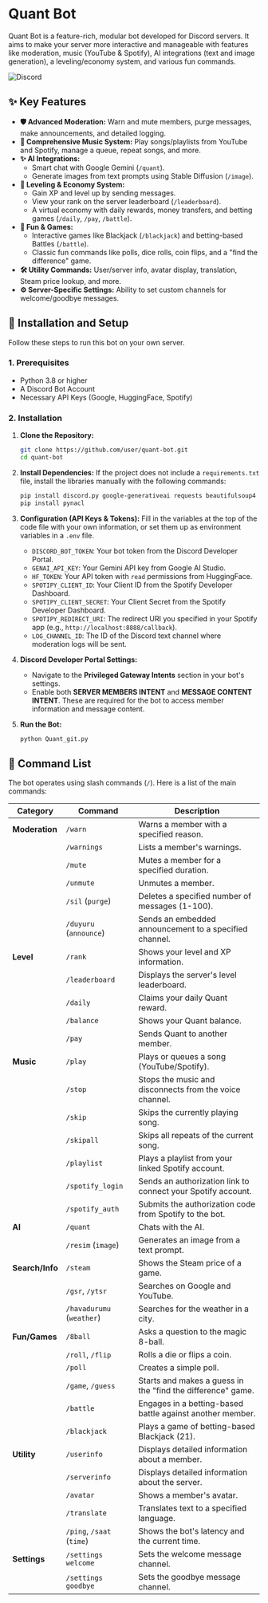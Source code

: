 # Quant Bot

Quant Bot is a feature-rich, modular bot developed for Discord servers. It aims to make your server more interactive and manageable with features like moderation, music (YouTube & Spotify), AI integrations (text and image generation), a leveling/economy system, and various fun commands.

![Discord](https://img.shields.io/discord/1279064789116653643?label=Discord&logo=discord&style=for-the-badge)

## ✨ Key Features

- **🛡️ Advanced Moderation:** Warn and mute members, purge messages, make announcements, and detailed logging.
- **🎵 Comprehensive Music System:** Play songs/playlists from YouTube and Spotify, manage a queue, repeat songs, and more.
- **✨ AI Integrations:**
  - Smart chat with Google Gemini (`/quant`).
  - Generate images from text prompts using Stable Diffusion (`/image`).
- **🌟 Leveling & Economy System:**
  - Gain XP and level up by sending messages.
  - View your rank on the server leaderboard (`/leaderboard`).
  - A virtual economy with daily rewards, money transfers, and betting games (`/daily`, `/pay`, `/battle`).
- **🎉 Fun & Games:**
  - Interactive games like Blackjack (`/blackjack`) and betting-based Battles (`/battle`).
  - Classic fun commands like polls, dice rolls, coin flips, and a "find the difference" game.
- **🛠️ Utility Commands:** User/server info, avatar display, translation, Steam price lookup, and more.
- **⚙️ Server-Specific Settings:** Ability to set custom channels for welcome/goodbye messages.

## 🚀 Installation and Setup

Follow these steps to run this bot on your own server.

### 1. Prerequisites
- Python 3.8 or higher
- A Discord Bot Account
- Necessary API Keys (Google, HuggingFace, Spotify)

### 2. Installation
1.  **Clone the Repository:**
    ```bash
    git clone https://github.com/user/quant-bot.git
    cd quant-bot
    ```

2.  **Install Dependencies:**
    If the project does not include a `requirements.txt` file, install the libraries manually with the following commands:
    ```bash
    pip install discord.py google-generativeai requests beautifulsoup4 yt-dlp spotipy pyfiglet googletrans==4.0.0-rc1
    pip install pynacl
    ```

3.  **Configuration (API Keys & Tokens):**
    Fill in the variables at the top of the code file with your own information, or set them up as environment variables in a `.env` file.
    - `DISCORD_BOT_TOKEN`: Your bot token from the Discord Developer Portal.
    - `GENAI_API_KEY`: Your Gemini API key from Google AI Studio.
    - `HF_TOKEN`: Your API token with `read` permissions from HuggingFace.
    - `SPOTIPY_CLIENT_ID`: Your Client ID from the Spotify Developer Dashboard.
    - `SPOTIPY_CLIENT_SECRET`: Your Client Secret from the Spotify Developer Dashboard.
    - `SPOTIPY_REDIRECT_URI`: The redirect URI you specified in your Spotify app (e.g., `http://localhost:8888/callback`).
    - `LOG_CHANNEL_ID`: The ID of the Discord text channel where moderation logs will be sent.

4.  **Discord Developer Portal Settings:**
    - Navigate to the **Privileged Gateway Intents** section in your bot's settings.
    - Enable both **SERVER MEMBERS INTENT** and **MESSAGE CONTENT INTENT**. These are required for the bot to access member information and message content.

5.  **Run the Bot:**
    ```bash
    python Quant_git.py
    ```

## 📝 Command List

The bot operates using slash commands (`/`). Here is a list of the main commands:

| Category        | Command             | Description                                                   |
|-----------------|---------------------|---------------------------------------------------------------|
| **Moderation**  | `/warn`             | Warns a member with a specified reason.                       |
|                 | `/warnings`         | Lists a member's warnings.                                    |
|                 | `/mute`             | Mutes a member for a specified duration.                      |
|                 | `/unmute`           | Unmutes a member.                                             |
|                 | `/sil` (`purge`)    | Deletes a specified number of messages (1-100).               |
|                 | `/duyuru` (`announce`)| Sends an embedded announcement to a specified channel.      |
| **Level**       | `/rank`             | Shows your level and XP information.                          |
|                 | `/leaderboard`      | Displays the server's level leaderboard.                      |
|                 | `/daily`            | Claims your daily Quant reward.                               |
|                 | `/balance`          | Shows your Quant balance.                                     |
|                 | `/pay`              | Sends Quant to another member.                                |
| **Music**       | `/play`             | Plays or queues a song (YouTube/Spotify).                     |
|                 | `/stop`             | Stops the music and disconnects from the voice channel.       |
|                 | `/skip`             | Skips the currently playing song.                             |
|                 | `/skipall`          | Skips all repeats of the current song.                        |
|                 | `/playlist`         | Plays a playlist from your linked Spotify account.            |
|                 | `/spotify_login`    | Sends an authorization link to connect your Spotify account.  |
|                 | `/spotify_auth`     | Submits the authorization code from Spotify to the bot.       |
| **AI**          | `/quant`            | Chats with the AI.                                            |
|                 | `/resim` (`image`)  | Generates an image from a text prompt.                        |
| **Search/Info** | `/steam`            | Shows the Steam price of a game.                              |
|                 | `/gsr`, `/ytsr`     | Searches on Google and YouTube.                               |
|                 | `/havadurumu` (`weather`) | Searches for the weather in a city.                     |
| **Fun/Games**   | `/8ball`            | Asks a question to the magic 8-ball.                          |
|                 | `/roll`, `/flip`    | Rolls a die or flips a coin.                                  |
|                 | `/poll`             | Creates a simple poll.                                        |
|                 | `/game`, `/guess`   | Starts and makes a guess in the "find the difference" game.   |
|                 | `/battle`           | Engages in a betting-based battle against another member.     |
|                 | `/blackjack`        | Plays a game of betting-based Blackjack (21).                 |
| **Utility**     | `/userinfo`         | Displays detailed information about a member.                 |
|                 | `/serverinfo`       | Displays detailed information about the server.               |
|                 | `/avatar`           | Shows a member's avatar.                                      |
|                 | `/translate`        | Translates text to a specified language.                      |
|                 | `/ping`, `/saat` (`time`) | Shows the bot's latency and the current time.           |
| **Settings**    | `/settings welcome` | Sets the welcome message channel.                             |
|                 | `/settings goodbye` | Sets the goodbye message channel.                             |
